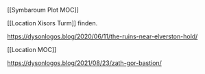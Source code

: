 [[Symbaroum Plot MOC]]

[[Location Xisors Turm]] finden.

https://dysonlogos.blog/2020/06/11/the-ruins-near-elverston-hold/

[[Location MOC]]

https://dysonlogos.blog/2021/08/23/zath-gor-bastion/